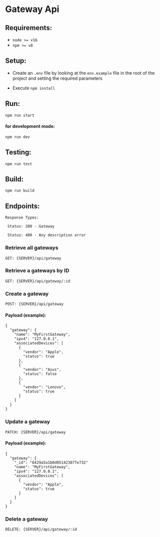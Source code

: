 # Gateway Api


## Requirements:
  * `node >= v16`
  * `npm >= v8`

## Setup:
 *  Create an `.env` file by looking at the `env.example` file in the root of the project and setting the required parameters

 * Execute `npm install`

## Run:
 `npm run start`

#### for development mode:
 `npm run dev`

## Testing:
`npm run test`

## Build:
`npm run build`

## Endpoints:

```
Response Types:

 Status: 200 - Gateway

 Status: 400 - Any description error
```

### Retrieve all gateways
`GET: {SERVER}/api/gateway`

### Retrieve a gateways by ID
`GET: {SERVER}/api/gateway/:id`

### Create a gateway
`POST: {SERVER}/api/gateway`

#### Payload (example):

```    
{
  "gateway": {
    "name": "MyFirstGateway",
    "ipv4": "127.0.0.1",
    "associatedDevices": [
      {
        "vendor": "Apple",
        "status": true
      },
      {
        "vendor": "Asus",
        "status": false
      },
      {
        "vendor": "Lenovo",
        "status": true
      }
    ]
  }
}
```

### Update a gateway
`PATCH: {SERVER}/api/gateway`

#### Payload (example):
```    
{
  "gateway": {
    "_id": "6429a5a1b0d05142307fe732"
    "name": "MyFirstGateway",
    "ipv4": "127.0.0.1",
    "associatedDevices": [
      {
        "vendor": "Apple",
        "status": true
      }
    ]
  }
}
```

### Delete a gateway
`DELETE: {SERVER}/api/gateway/:id`